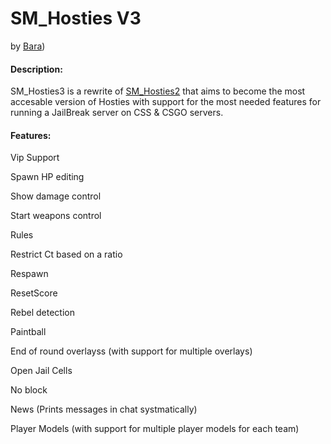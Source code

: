 # SM_Hosties V3
by [Bara](https://steamcommunity.com/id/bbara/))

<h4> Description: </h4>

SM_Hosties3 is a rewrite of [SM_Hosties2](https://forums.alliedmods.net/showthread.php?t=108810) that aims to become the most accesable version of Hosties with support for the most needed features for running a JailBreak server on CSS & CSGO servers. 


<h4> Features: </h4>
 
Vip Support
 
Spawn HP editing
 
Show damage control 
 
Start weapons control
 
Rules 
 
Restrict Ct based on a ratio
 
Respawn 
 
ResetScore 
 
Rebel detection
 
Paintball
 
End of round overlayss (with support for multiple overlays)
 
Open Jail Cells 
 
No block
 
News (Prints messages in chat systmatically) 
 
Player Models (with support for multiple player models for each team) 

